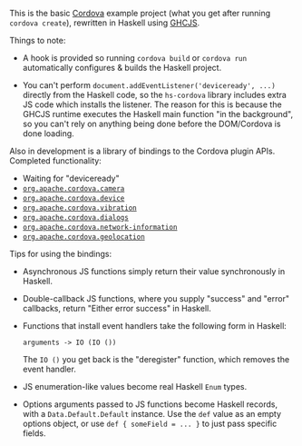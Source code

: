 This is the basic [Cordova] example project (what you get after running `cordova create`),
rewritten in Haskell using [GHCJS].

  [Cordova]: http://cordova.apache.org/
  [GHCJS]: https://github.com/ghcjs/ghcjs

Things to note:

  * A hook is provided so running `cordova build` or `cordova run` automatically configures & builds the Haskell project.

  * You can't perform `document.addEventListener('deviceready', ...)` directly from the Haskell code,
    so the `hs-cordova` library includes extra JS code which installs the listener.
    The reason for this is because the GHCJS runtime executes the Haskell main function "in the background",
    so you can't rely on anything being done before the DOM/Cordova is done loading.

Also in development is a library of bindings to the Cordova plugin APIs.
Completed functionality:

  * Waiting for "deviceready"
  * [`org.apache.cordova.camera`](http://plugins.cordova.io/#/package/org.apache.cordova.camera)
  * [`org.apache.cordova.device`](http://plugins.cordova.io/#/package/org.apache.cordova.device)
  * [`org.apache.cordova.vibration`](http://plugins.cordova.io/#/package/org.apache.cordova.vibration)
  * [`org.apache.cordova.dialogs`](http://plugins.cordova.io/#/package/org.apache.cordova.dialogs)
  * [`org.apache.cordova.network-information`](http://plugins.cordova.io/#/package/org.apache.cordova.network-information)
  * [`org.apache.cordova.geolocation`](http://plugins.cordova.io/#/package/org.apache.cordova.geolocation)

Tips for using the bindings:

  * Asynchronous JS functions simply return their value synchronously in Haskell.

  * Double-callback JS functions, where you supply "success" and "error" callbacks,
    return "Either error success" in Haskell.

  * Functions that install event handlers take the following form in Haskell:

        arguments -> IO (IO ())

    The `IO ()` you get back is the "deregister" function,
    which removes the event handler.

  * JS enumeration-like values become real Haskell `Enum` types.

  * Options arguments passed to JS functions become Haskell records,
    with a `Data.Default.Default` instance.
    Use the `def` value as an empty options object,
    or use `def { someField = ... }` to just pass specific fields.
